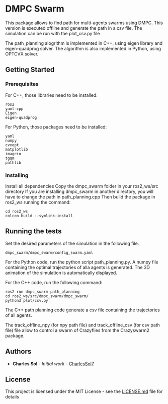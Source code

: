 # DMPC Swarm

This package allows to find path for multi-agents swarms using DMPC.
This version is executed offline and generate the path in a csv file. The simulation can be run with the plot_csv.py file

The path_planning alogrithm is implemented in C++, using eigen library and eigen-quadprog solver. The algorithm is also implemented in Python, using OPTCVX solver.

## Getting Started

### Prerequisites

For C++, those libraries need to be installed:

```
ros2
yaml-cpp
Eigen
eigen-quadprog
```

For Python, those packages need to be installed:

```
yaml
numpy
cvxopt
matplotlib
imageio
tgqm
pathlib
```

### Installing

Install all dependencies
Copy the dmpc_swarm folder in your ros2_ws/src directory
If you are installing dmpc_swarm in another directory, you will have to change the path in path_planning.cpp
Then build the package in ros2_ws running the command:

```
cd ros2_ws
colcon build --symlink-install 
```


## Running the tests

Set the desired parameters of the simulation in the following file.
```
dmpc_swarm/dmpc_swarm/config_swarm.yaml
```

For the Python code, run the python script path_planning.py. A numpy file containing the optimal trajectories of alla agents is generated. The 3D animation of the simulation is automatically displayed.

For the C++ code, run the following command:
```
ros2 run dmpc_swarm path_planning
cd ros2_ws/src/dmpc_swarm/dmpc_swarm/
python3 plot/csv.py
```
The C++ path planning code generate a csv file containing the trajectories of all agents.

The track_offline_npy (for npy path file) and track_offline_csv (for csv path file) file allow to control a swarm of Crazyflies from the Crazyswarm2 package.

## Authors

* **Charles Sol** - *Initial work* - [CharlesSol7](https://github.com/CharlesSol7/dmpc_swarm)

## License

This project is licensed under the MIT License - see the [LICENSE.md](LICENSE.md) file for details


